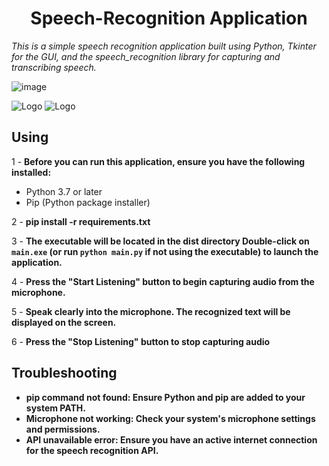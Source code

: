 
<h1 align="center" id="title">Speech-Recognition Application </h1>

*This is a simple speech recognition application built using Python, Tkinter for the GUI, and the speech_recognition library for capturing and transcribing speech.*

![image](https://github.com/mazen200/Speech-Recognition/assets/113688043/42e304e4-a225-4e0b-8bd7-e9669bda91ba)

  ![Logo](https://img.shields.io/badge/Made_by-Python-blue)      ![Logo](https://img.shields.io/badge/GUI-Tkinter-red)
## Using
1 - **Before you can run this application, ensure you have the following installed:**

 - Python 3.7 or later
 - Pip (Python package installer)

2 - **pip install -r requirements.txt**

3 - **The executable will be located in the dist directory Double-click on `main.exe` (or run `python main.py` if not using the executable) to launch the application.**

4 - **Press the "Start Listening" button to begin capturing audio from the microphone.**

5 - **Speak clearly into the microphone. The recognized text will be displayed on the screen.**

6 - **Press the "Stop Listening" button to stop capturing audio**

## Troubleshooting
- **pip command not found: Ensure Python and pip are added to your system PATH.**
- **Microphone not working: Check your system's microphone settings and permissions.**
- **API unavailable error: Ensure you have an active internet connection for the speech recognition API.**
